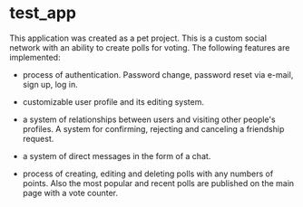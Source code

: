 # test_app
This application was created as a pet project. This is a custom social network with an ability to create polls for voting.
The following features are implemented:
- process of authentication. Password change, password reset via e-mail, sign up, log in.

- customizable user profile and its editing system.

- a system of relationships between users and visiting other people's profiles. A system for confirming, rejecting and canceling a friendship request.

- a system of direct messages in the form of a chat.

- process of creating, editing and deleting polls with any numbers of points. Also the most popular and recent polls are published on the main page with a vote counter.
